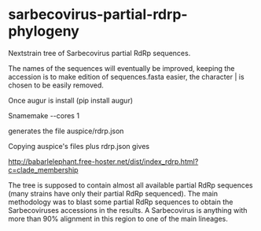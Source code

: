 # sarbecovirus-partial-rdrp-phylogeny

Nextstrain tree of Sarbecovirus partial RdRp sequences.

The names of the sequences will eventually be improved, keeping the accession is to make edition of sequences.fasta easier, the character | is chosen to be easily removed.

Once augur is install (pip install augur)

Snamemake --cores 1 

generates the file auspice/rdrp.json

Copying auspice's files plus rdrp.json gives 

http://babarlelephant.free-hoster.net/dist/index_rdrp.html?c=clade_membership


The tree is supposed to contain almost all available partial RdRp sequences (many strains have only their partial RdRp sequenced). The main methodology was to blast some partial RdRp sequences to obtain the Sarbecoviruses accessions in the results. A Sarbecovirus is anything with more than 90% alignment in this region to one of the main lineages.

